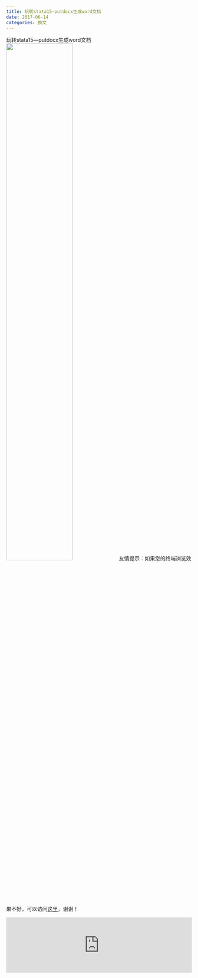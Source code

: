 ```yaml
---
title: 玩转stata15—putdocx生成word文档
date: 2017-06-14
categories: 推文
---
```

玩转stata15—putdocx生成word文档
<img src="http://mmbiz.qpic.cn/mmbiz_jpg/ACviaWTBFxhY9uJ9d6JQk33PjgkUWxFNgomeu9icaXCMEck7MZJpyMBUC7lk4cnJO1YugXDsmtDXC53juzTblWkA/0?wx_fmt.jpeg" style="width: 60%; height: auto;"/><!--more-->
友情提示：如果您的终端浏览效果不好，可以访问[这里](https://stata-club.github.io/stata_article/2017-06-14.html)，谢谢！
<iframe src="https://stata-club.github.io/stata_article/2017-06-14.html" id="iframepage" frameborder="0" scrolling="no" marginheight="0" marginwidth="0" width="100%" onLoad="iFrameHeight()"></iframe>
<script type="text/javascript" language="javascript">
function iFrameHeight() {
var ifm= document.getElementById("iframepage");
var subWeb = document.frames ? document.frames["iframepage"].document : ifm.contentDocument;   
if(ifm != null && subWeb != null) {
 ifm.height = subWeb.body.scrollHeight;
} 
} 
</script> 